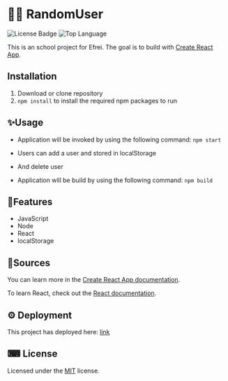 # 👱‍♂️ RandomUser

![License Badge](https://img.shields.io/badge/license-MIT-green) ![Top Language](https://img.shields.io/github/languages/top/mmeii/employee-directory)

This is an school project for Efrei.
The goal is to build with [Create React App](https://github.com/facebook/create-react-app).

## Installation

1. Download or clone repository
2. `npm install` to install the required npm packages to run

## ✨Usage

* Application will be invoked by using the following command:
    `npm start`

* Users can add a user and stored in localStorage


* And delete user 

* Application will be build by using the following command:
    `npm build`

## 🎉Features

* JavaScript
* Node
* React
* localStorage

## 🎩Sources

You can learn more in the [Create React App documentation](https://facebook.github.io/create-react-app/docs/getting-started).

To learn React, check out the [React documentation](https://reactjs.org/).

## ⚙ Deployment

This project has deployed here: [link](https://random-user-pc.netlify.app/)
## ⌨ License
  
  Licensed under the [MIT](LICENSE) license.








